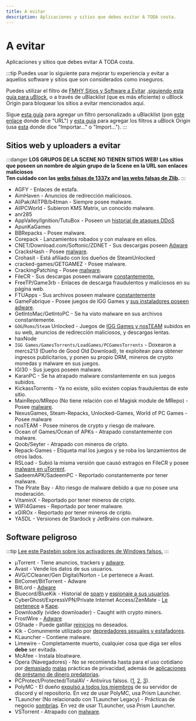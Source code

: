 ```yaml
---
title: A evitar
description: Aplicaciones y sitios que debes evitar A TODA costa.
---
```


# A evitar

Aplicaciones y sitios que debes evitar A TODA costa.

:::tip
  Puedes usar lo siguiente para mejorar tu experiencia y evitar a aquellos software y 
  sitios que son considerados como inseguros.

  Puedes utilizar el filtro de [FMHY Sitios y Software a Evitar](https://fmhy.net/unsafesites)
  ,[siguiendo esta guía para uBlock](https://github.com/fmhy/FMHYFilterlist),
  o a través de uBlacklist (que es más eficiente) o uBlock Origin para bloquear los sitios a evitar
  mencionados aquí. 
  
  Sigue
  [esta guía](https://iorate.github.io/ublacklist/docs/advanced-features#subscription)
  para agregar un filtro personalizado a uBlacklist (pon
  [este enlace](https://raw.githubusercontent.com/privateersclub/wiki/master/unsafe_uBlacklist.txt)
  donde dice "URL") y
  [esta guía](https://github.com/fmhy/FMHYFilterlist)
  para agregar los filtros a uBlock Origin (usa
  [esta](https://raw.githubusercontent.com/fmhy/FMHYFilterlist/main/filterlist.txt)
  donde dice "Importar..." o "Import...").
:::

## Sitios web y uploaders a evitar

:::danger
  **LOS GRUPOS DE LA SCENE NO TIENEN SITIOS WEB! 
  Los sitios que poseen un nombre de algún grupo de la Scene en la URL son enlaces maliciosos  
  Ten cuidado con las [webs falsas de 1337x](https://redd.it/117fq8t) and
  [las webs falsas de Zlib](https://redd.it/16xtm67).**
:::

- AGFY - Enlaces de estafa.
- AimHaven - Anuncios de redirección maliciosos.
- AliPak/AliTPB/b4tman - Siempre posee malware.
- AllPCWorld - Subieron KMS Matrix, un conocido malware.
- anr285
- AppValley/Ignition/TutuBox -
  Poseen un [historial de ataques DDoS](https://github.com/fmhy/FMHYedit/pull/307)
- ApunKaGames
- BBRepacks - Posee malware.
- Corepack - Lanzamientos robados y con malware en ellos.
- CNET/Download.com/Softonic/ZDNET - Sus descargas poseen
  [Adware](https://www.reddit.com/r/software/comments/9s7wyb/whats_the_deal_with_sites_like_cnet_softonic_and/e8mtye9)
- CracksHash - Posee [malware](https://redd.it/lklst7).
- Crohasit - Está afiliado con los dueños de SteamUnlocked
- cracked-games/GETGAMEZ - Posee malware.
- CrackingPatching - Posee [malware](https://www.reddit.com/r/Piracy/comments/qy6z3c).
- FileCR - Sus descargas poseen malware [constantemente.](https://rentry.co/filecr_malware) 
- FreeTP/Game3rb - Enlaces de descarga fraudulentos y maliciosos en su página web.
- FTUApps - Sus archivos poseen malware [constantemente](https://redd.it/120xk62)
- GameFabrique - Posee juegos de IGG Games y
  [sus instaladores poseen adware](https://www.reddit.com/r/FREEMEDIAHECKYEAH/comments/10bh0h9/unsafe_sites_software_thread/jhi7u0h).
- GetIntoMac/GetIntoPC - Se ha visto malware en sus archivos constantemente.
- `GOG`/`Roms`/`Steam` Unlocked - Juegos de
  [IGG Games y nosTEAM](https://i.ibb.co/VgW2ymY/YUnRNpN.png) subidos en su web,
  anuncios de redirección maliciosos, y descargas lentas.
- haxNode
- `IGG Games/GamesTorrents/LoadGames/PCGamesTorrents` - Doxearon a mercs213 (Dueño de Good Old Download), 
  te exploitean para obtener ingresos publicitarios, y ponen su propio DRM, mineros de crypto monedas 
  y malware en sus juegos.
- IGI30 - Sus juegos poseen malware.
- KaranPC - Se ha atrapado malware constantemente en sus juegos subidos.
- KickassTorrents - Ya no existe, sólo existen copias fraudulentas de este sitio.
- MainRepo/MRepo (No tiene relación con el Magisk module de MRepo) - 
  Posee [malware](https://rentry.co/zu3i6).
- NexusGames, Steam-Repacks, Unlocked-Games, World of PC Games - Posee malware
- nosTEAM - Posee mineros de crypto y riesgo de malware.
- Ocean of Games/Ocean of APKs - Atrapado constantemente con malware.
- Qoob/Seyter - Atrapado con mineros de cripto.
- Repack-Games - Etiqueta mal los juegos y se roba los lanzamientos de otros lados.
- RSLoad - Subió la misma versión que causó estragos en FileCR y posee
  [malware en uTorrent](https://i.ibb.co/QXrCfqQ/Untitled.png).
- SadeemAPK/SadeemPC - Reportado constantemente por tener malware.
- The Pirate Bay - Alto riesgo de malware debido a que no posee una moderación.
- VitaminX - Reportado por tener mineros de cripto.
- WIFI4Games - Reportado por tener malware.
- xGIROx - Reportado por tener mineros de cripto.
- YASDL - Versiones de Stardock y JetBrains con malware.

## Software peligroso

:::tip
  [Lee este Pastebin sobre los activadores de Windows falsos.](https://pastebin.com/gCmWs2GR)
:::

- μTorrent - Tiene anuncios, trackers y
  [adware](https://www.theverge.com/2015/3/6/8161251/utorrents-secret-bitcoin-miner-adware-malware).
- Avast - Vende los datos de sus usuarios.
- AVG/CCleaner/Gen Digital/Norton - Le pertenece a Avast.
- BitComet/BitTorrent - Adware
- BitLord -
  [Adware](https://www.virustotal.com/gui/file/3ad1aed8bd704152157ac92afed1c51e60f205fbdce1365bad8eb9b3a69544d0)
- Bluecord/BlueKik - Historial de [spam](https://redd.it/12h2v6n) y
  [espionaje a sus usuarios](https://rentry.co/tvrnw).
- CyberGhost/ExpressVPN/Private Internet Access/ZenMate -
  [Le pertenece](https://rentry.co/i8dwr) a [Kape](https://www.reddit.com/r/PrivateInternetAccess/comments/q3oye4/former_malware_distributor_kape_technologies_now).
- Downloadly (video downloader) - Caught with crypto miners.
- FrostWire -
  [Adware](https://www.virustotal.com/gui/file/f20d66b647f15a5cd5f590b3065a1ef2bcd9dad307478437766640f16d416bbf/detection)
- GShade - Puede gatillar [reinicios](https://rentry.co/GShade_notice) no deseados.
- Kik - Comunmente utilizado por [depredadores sexuales y estafadores](https://youtu.be/9sPaJxRmIPc).
- KLauncher - Contiene malware.
- Limewire - Completamente muerto, cualquier cosa que diga ser ellos **debe** ser evitada.
- McAfee - Instala bloatware.
- Opera (Navegadores) - No se recomienda hasta para el uso cotidiano por
  [demasiado](https://www.kuketz-blog.de/opera-datensendeverhalten-desktop-version-browser-check-teil13)
  [malas](https://rentry.co/operagx) prácticas de privacidad, además de
  [aplicaciones de préstamo de dinero predatorias](https://www.androidpolice.com/2020/01/21/opera-predatory-loans).
- PCProtect/Protected/TotalAV - Antivirus falsos.
  ([1](https://www.malwarebytes.com/blog/detections/pup-optional-pcprotect),
  [2](https://youtu.be/PcS3EozgyhI),
  [3](https://www.malwarebytes.com/blog/detections/pup-optional-totalav)).
- PolyMC - El dueño [expulsó a todos los miembros](https://www.reddit.com/r/Minecraft/comments/y6lt6s/important_warning_for_users_of_the_polymc_mod) de su
  servidor de discord y el repositorio. En vez de usar PolyMC, usa Prism Launcher.
- TLauncher (No relacionado con TLauncher Legacy) -
  Prácticas de negocio [sombrías](https://www.reddit.com/r/PiratedGames/comments/zmzzrt).
  En vez de usar TLauncher, usa Prism Launcher.
- VSTorrent - Atrapado con [malware](https://redd.it/x66rz2).
